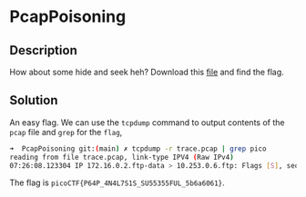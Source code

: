 # PcapPoisoning

## Description

How about some hide and seek heh? Download this [file](https://artifacts.picoctf.net/c/375/trace.pcap) and find the flag.

## Solution

An easy flag. We can use the `tcpdump` command to output contents of the `pcap` file and `grep` for the `flag`,

```sh
➜  PcapPoisoning git:(main) ✗ tcpdump -r trace.pcap | grep pico
reading from file trace.pcap, link-type IPV4 (Raw IPv4)
07:26:08.123304 IP 172.16.0.2.ftp-data > 10.253.0.6.ftp: Flags [S], seq 0:42, win 8192, length 42: FTP: picoCTF{P64P_4N4L7S1S_SU55355FUL_5b6a6061} [|ftp]
```

The flag is `picoCTF{P64P_4N4L7S1S_SU55355FUL_5b6a6061}`.
